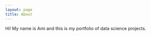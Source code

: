 ```yaml
---
layout: page
title: About
---
```


Hi! My name is Ami and this is my portfolio of data science projects.
